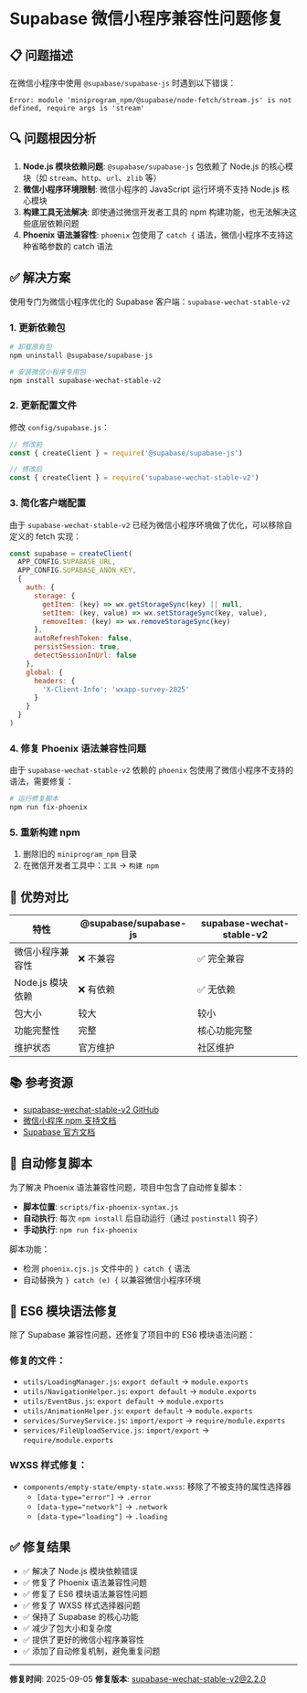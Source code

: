 # Supabase 微信小程序兼容性问题修复

## 📋 问题描述

在微信小程序中使用 `@supabase/supabase-js` 时遇到以下错误：

```
Error: module 'miniprogram_npm/@supabase/node-fetch/stream.js' is not defined, require args is 'stream'
```

## 🔍 问题根因分析

1. **Node.js 模块依赖问题**: `@supabase/supabase-js` 包依赖了 Node.js 的核心模块（如 `stream`、`http`、`url`、`zlib` 等）
2. **微信小程序环境限制**: 微信小程序的 JavaScript 运行环境不支持 Node.js 核心模块
3. **构建工具无法解决**: 即使通过微信开发者工具的 npm 构建功能，也无法解决这些底层依赖问题
4. **Phoenix 语法兼容性**: `phoenix` 包使用了 `catch {` 语法，微信小程序不支持这种省略参数的 catch 语法

## ✅ 解决方案

使用专门为微信小程序优化的 Supabase 客户端：`supabase-wechat-stable-v2`

### 1. 更新依赖包

```bash
# 卸载原有包
npm uninstall @supabase/supabase-js

# 安装微信小程序专用包
npm install supabase-wechat-stable-v2
```

### 2. 更新配置文件

修改 `config/supabase.js`：

```javascript
// 修改前
const { createClient } = require('@supabase/supabase-js')

// 修改后
const { createClient } = require('supabase-wechat-stable-v2')
```

### 3. 简化客户端配置

由于 `supabase-wechat-stable-v2` 已经为微信小程序环境做了优化，可以移除自定义的 fetch 实现：

```javascript
const supabase = createClient(
  APP_CONFIG.SUPABASE_URL,
  APP_CONFIG.SUPABASE_ANON_KEY,
  {
    auth: {
      storage: {
        getItem: (key) => wx.getStorageSync(key) || null,
        setItem: (key, value) => wx.setStorageSync(key, value),
        removeItem: (key) => wx.removeStorageSync(key)
      },
      autoRefreshToken: false,
      persistSession: true,
      detectSessionInUrl: false
    },
    global: {
      headers: {
        'X-Client-Info': 'wxapp-survey-2025'
      }
    }
  }
)
```

### 4. 修复 Phoenix 语法兼容性问题

由于 `supabase-wechat-stable-v2` 依赖的 `phoenix` 包使用了微信小程序不支持的语法，需要修复：

```bash
# 运行修复脚本
npm run fix-phoenix
```

### 5. 重新构建 npm

1. 删除旧的 `miniprogram_npm` 目录
2. 在微信开发者工具中：`工具` → `构建 npm`

## 🎯 优势对比

| 特性 | @supabase/supabase-js | supabase-wechat-stable-v2 |
|------|----------------------|---------------------------|
| 微信小程序兼容性 | ❌ 不兼容 | ✅ 完全兼容 |
| Node.js 模块依赖 | ❌ 有依赖 | ✅ 无依赖 |
| 包大小 | 较大 | 较小 |
| 功能完整性 | 完整 | 核心功能完整 |
| 维护状态 | 官方维护 | 社区维护 |

## 📚 参考资源

- [supabase-wechat-stable-v2 GitHub](https://github.com/MemFire-Cloud/supabase-wechat-stable-v2)
- [微信小程序 npm 支持文档](https://developers.weixin.qq.com/miniprogram/dev/devtools/npm.html)
- [Supabase 官方文档](https://supabase.com/docs)

## 🔧 自动修复脚本

为了解决 Phoenix 语法兼容性问题，项目中包含了自动修复脚本：

- **脚本位置**: `scripts/fix-phoenix-syntax.js`
- **自动执行**: 每次 `npm install` 后自动运行（通过 `postinstall` 钩子）
- **手动执行**: `npm run fix-phoenix`

脚本功能：
- 检测 `phoenix.cjs.js` 文件中的 `} catch {` 语法
- 自动替换为 `} catch (e) {` 以兼容微信小程序环境

## 🔧 ES6 模块语法修复

除了 Supabase 兼容性问题，还修复了项目中的 ES6 模块语法问题：

### 修复的文件：
- `utils/LoadingManager.js`: `export default` → `module.exports`
- `utils/NavigationHelper.js`: `export default` → `module.exports`
- `utils/EventBus.js`: `export default` → `module.exports`
- `utils/AnimationHelper.js`: `export default` → `module.exports`
- `services/SurveyService.js`: `import/export` → `require/module.exports`
- `services/FileUploadService.js`: `import/export` → `require/module.exports`

### WXSS 样式修复：
- `components/empty-state/empty-state.wxss`: 移除了不被支持的属性选择器
  - `[data-type="error"]` → `.error`
  - `[data-type="network"]` → `.network`
  - `[data-type="loading"]` → `.loading`

## ✅ 修复结果

- ✅ 解决了 Node.js 模块依赖错误
- ✅ 修复了 Phoenix 语法兼容性问题
- ✅ 修复了 ES6 模块语法兼容性问题
- ✅ 修复了 WXSS 样式选择器问题
- ✅ 保持了 Supabase 的核心功能
- ✅ 减少了包大小和复杂度
- ✅ 提供了更好的微信小程序兼容性
- ✅ 添加了自动修复机制，避免重复问题

---

**修复时间**: 2025-09-05
**修复版本**: supabase-wechat-stable-v2@2.2.0
